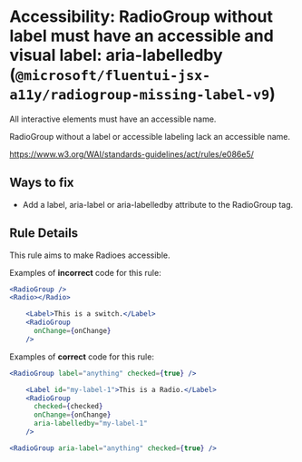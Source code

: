 # Accessibility: RadioGroup without label must have an accessible and visual label: aria-labelledby (`@microsoft/fluentui-jsx-a11y/radiogroup-missing-label-v9`)

<!-- end auto-generated rule header -->

All interactive elements must have an accessible name.

RadioGroup without a label or accessible labeling lack an accessible name.

<https://www.w3.org/WAI/standards-guidelines/act/rules/e086e5/>

## Ways to fix

-   Add a label, aria-label or aria-labelledby attribute to the RadioGroup tag.

## Rule Details

This rule aims to make Radioes accessible.

Examples of **incorrect** code for this rule:

```jsx
<RadioGroup />
<Radio></Radio>
```

```jsx
    <Label>This is a switch.</Label>
    <RadioGroup
      onChange={onChange}
    />
```

Examples of **correct** code for this rule:

```jsx
<RadioGroup label="anything" checked={true} />
```

```jsx
    <Label id="my-label-1">This is a Radio.</Label>
    <RadioGroup
      checked={checked}
      onChange={onChange}
      aria-labelledby="my-label-1"
    />
```
```jsx
<RadioGroup aria-label="anything" checked={true} />
```
